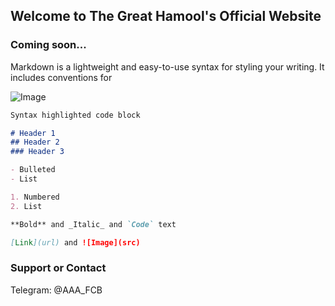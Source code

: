 ## Welcome to The Great Hamool's Official Website


### Coming soon...

Markdown is a lightweight and easy-to-use syntax for styling your writing. It includes conventions for


![Image](https://i.postimg.cc/DzD6GLv3/h.jpg)
```markdown
Syntax highlighted code block

# Header 1
## Header 2
### Header 3

- Bulleted
- List

1. Numbered
2. List

**Bold** and _Italic_ and `Code` text

[Link](url) and ![Image](src)
```

### Support or Contact

Telegram: @AAA_FCB
